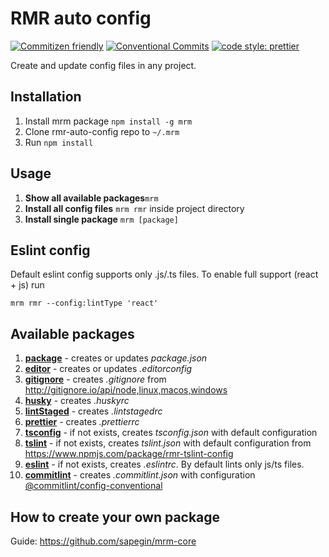 # RMR auto config

[![Commitizen friendly](https://img.shields.io/badge/commitizen-friendly-brightgreen.svg)](http://commitizen.github.io/cz-cli/) [![Conventional Commits](https://img.shields.io/badge/Conventional%20Commits-1.0.0-yellow.svg)](https://conventionalcommits.org) [![code style: prettier](https://img.shields.io/badge/code_style-prettier-ff69b4.svg)](http://prettier.io)

Create and update config files in any project.

## Installation

1. Install mrm package  `npm install -g mrm`
2. Clone rmr-auto-config repo to `~/.mrm`
3. Run `npm install`

## Usage

1. **Show all available packages**`mrm`
2. **Install all config files** `mrm rmr` inside project directory
3. **Install single package** `mrm [package]`

## Eslint config
Default eslint config supports only .js/.ts files. To enable full support (react + js) run

`mrm rmr --config:lintType 'react'`

## Available packages
1. [**package**](https://github.com/n1zee/rmr-auto-config/blob/master/package/index.js "**package**") - creates or updates *package.json*
2. [**editor**](https://github.com/n1zee/rmr-auto-config/blob/master/editor/index.js "**editor**") - creates or updates *.editorconfig*
3. [**gitignore**](https://github.com/n1zee/rmr-auto-config/blob/master/gitignore/index.js "***gitignore***") - creates *.gitignore* from http://gitignore.io/api/node,linux,macos,windows
4. [**husky**](https://github.com/n1zee/rmr-auto-config/blob/master/husky/index.js "***husky***") - creates *.huskyrc*
5. [**lintStaged**](https://github.com/n1zee/rmr-auto-config/blob/master/lintStaged/index.js "***lintStaged***") - creates *.lintstagedrc*
6. [**prettier**](https://github.com/n1zee/rmr-auto-config/blob/master/prettier/index.js "***prettier***") - creates *.prettierrc*
7. [**tsconfig**](https://github.com/n1zee/rmr-auto-config/blob/master/tsconfig/index.js "***tsconfig***") -  if not exists, creates *tsconfig.json* with default configuration
8. [**tslint**](https://github.com/n1zee/rmr-auto-config/blob/master/tslint/index.js "***tslint***") -  if not exists, creates *tslint.json* with default configuration from https://www.npmjs.com/package/rmr-tslint-config
8. [**eslint**](https://github.com/n1zee/rmr-auto-config/blob/master/eslint/index.js "***eslint***") -  if not exists, creates *.eslintrc*. By default lints only js/ts files.
9. [**commitlint**](https://github.com/n1zee/rmr-auto-config/blob/master/commitlint/index.js "***commitlint***") -  creates *.commitlint.json* with configuration 
[@commitlint/config-conventional](https://github.com/conventional-changelog/commitlint/tree/master/@commitlint/config-conventional) 

## How to create your own package
Guide: https://github.com/sapegin/mrm-core
